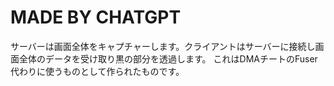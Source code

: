 # MADE BY CHATGPT
サーバーは画面全体をキャプチャーします。クライアントはサーバーに接続し画面全体のデータを受け取り黒の部分を透過します。
これはDMAチートのFuser代わりに使うものとして作られたものです。
